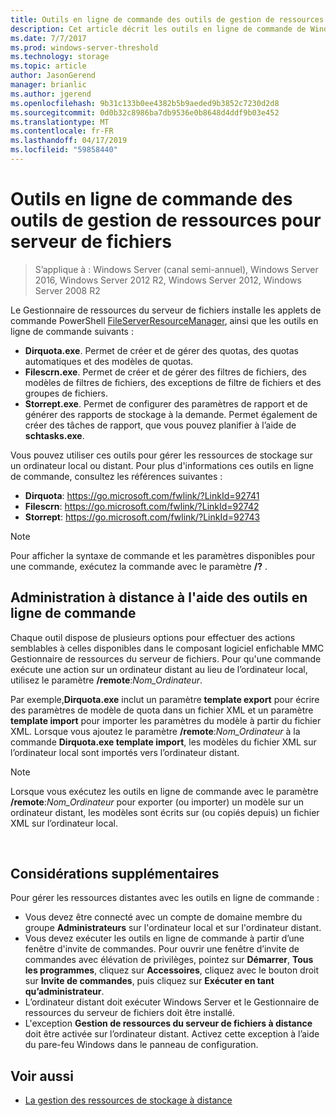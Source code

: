 ```yaml
---
title: Outils en ligne de commande des outils de gestion de ressources pour serveur de fichiers
description: Cet article décrit les outils en ligne de commande de Windows Server 2016
ms.date: 7/7/2017
ms.prod: windows-server-threshold
ms.technology: storage
ms.topic: article
author: JasonGerend
manager: brianlic
ms.author: jgerend
ms.openlocfilehash: 9b31c133b0ee4382b5b9aeded9b3852c7230d2d8
ms.sourcegitcommit: 0d0b32c8986ba7db9536e0b8648d4ddf9b03e452
ms.translationtype: MT
ms.contentlocale: fr-FR
ms.lasthandoff: 04/17/2019
ms.locfileid: "59858440"
---
```

# <a name="file-server-resource-manager-command-line-tools"></a>Outils en ligne de commande des outils de gestion de ressources pour serveur de fichiers

> S’applique à : Windows Server (canal semi-annuel), Windows Server 2016, Windows Server 2012 R2, Windows Server 2012, Windows Server 2008 R2

Le Gestionnaire de ressources du serveur de fichiers installe les applets de commande PowerShell [FileServerResourceManager](https://technet.microsoft.com/itpro/powershell/windows/fileserverresourcemanager/fileserverresourcemanager), ainsi que les outils en ligne de commande suivants :

-   **Dirquota.exe**. Permet de créer et de gérer des quotas, des quotas automatiques et des modèles de quotas.
-   **Filescrn.exe**. Permet de créer et de gérer des filtres de fichiers, des modèles de filtres de fichiers, des exceptions de filtre de fichiers et des groupes de fichiers.
-   **Storrept.exe**. Permet de configurer des paramètres de rapport et de générer des rapports de stockage à la demande. Permet également de créer des tâches de rapport, que vous pouvez planifier à l’aide de **schtasks.exe**.

Vous pouvez utiliser ces outils pour gérer les ressources de stockage sur un ordinateur local ou distant. Pour plus d'informations ces outils en ligne de commande, consultez les références suivantes :

-   **Dirquota**: <https://go.microsoft.com/fwlink/?LinkId=92741>
-   **Filescrn**: <https://go.microsoft.com/fwlink/?LinkId=92742>
-   **Storrept**: <https://go.microsoft.com/fwlink/?LinkId=92743>


> [!Note]
> Pour afficher la syntaxe de commande et les paramètres disponibles pour une commande, exécutez la commande avec le paramètre <strong>/?</strong> .


## <a name="remote-management-using-the-command-line-tools"></a>Administration à distance à l'aide des outils en ligne de commande

Chaque outil dispose de plusieurs options pour effectuer des actions semblables à celles disponibles dans le composant logiciel enfichable MMC Gestionnaire de ressources du serveur de fichiers. Pour qu'une commande exécute une action sur un ordinateur distant au lieu de l’ordinateur local, utilisez le paramètre **/remote**:*Nom_Ordinateur*.

Par exemple,**Dirquota.exe** inclut un paramètre **template export** pour écrire des paramètres de modèle de quota dans un fichier XML et un paramètre **template import** pour importer les paramètres du modèle à partir du fichier XML. Lorsque vous ajoutez le paramètre **/remote**:*Nom_Ordinateur* à la commande **Dirquota.exe template import**, les modèles du fichier XML sur l’ordinateur local sont importés vers l’ordinateur distant.

> [!Note]
> Lorsque vous exécutez les outils en ligne de commande avec le paramètre **/remote**:<em>Nom_Ordinateur</em> pour exporter (ou importer) un modèle sur un ordinateur distant, les modèles sont écrits sur (ou copiés depuis) un fichier XML sur l’ordinateur local.

<br />

## <a name="additional-considerations"></a>Considérations supplémentaires 

Pour gérer les ressources distantes avec les outils en ligne de commande :

-   Vous devez être connecté avec un compte de domaine membre du groupe **Administrateurs** sur l'ordinateur local et sur l'ordinateur distant.
-   Vous devez exécuter les outils en ligne de commande à partir d’une fenêtre d'invite de commandes. Pour ouvrir une fenêtre d’invite de commandes avec élévation de privilèges, pointez sur **Démarrer**, **Tous les programmes**, cliquez sur **Accessoires**, cliquez avec le bouton droit sur **Invite de commandes**, puis cliquez sur **Exécuter en tant qu’administrateur**.
-   L’ordinateur distant doit exécuter Windows Server et le Gestionnaire de ressources du serveur de fichiers doit être installé.
-   L'exception **Gestion de ressources du serveur de fichiers à distance** doit être activée sur l’ordinateur distant. Activez cette exception à l’aide du pare-feu Windows dans le panneau de configuration.


## <a name="see-also"></a>Voir aussi

-   [La gestion des ressources de stockage à distance](managing-remote-storage-resources.md)